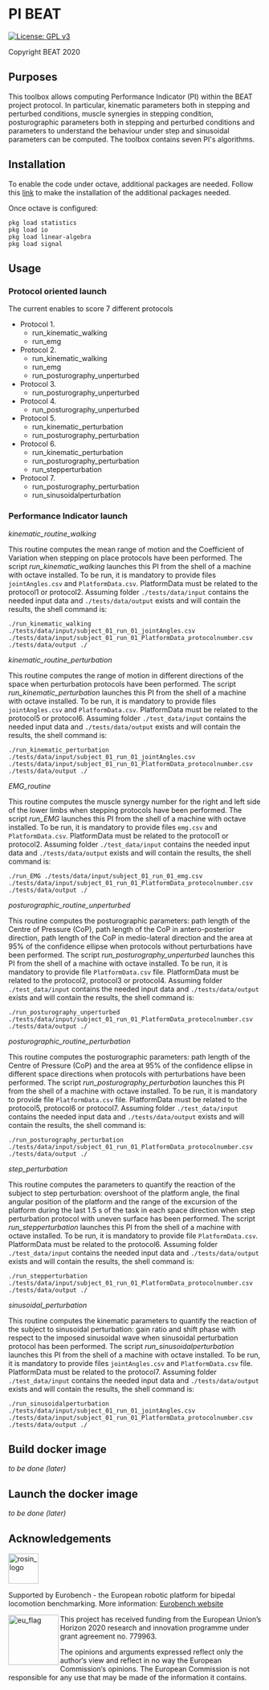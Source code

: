 # PI BEAT

[![License: GPL v3](https://img.shields.io/badge/License-GPLv3-blue.svg)](https://www.gnu.org/licenses/gpl-3.0)

Copyright BEAT 2020

## Purposes

This toolbox allows computing Performance Indicator (PI) within the BEAT project protocol.
In particular, kinematic parameters both in stepping and perturbed conditions, muscle synergies in stepping condition, posturographic parameters both in stepping and perturbed conditions and parameters to understand the behaviour under step and sinusoidal parameters can be computed.
The toolbox contains seven PI's algorithms.

## Installation

To enable the code under octave, additional packages are needed.
Follow this [link](https://octave.org/doc/v4.2.1/Installing-and-Removing-Packages.html) to make the installation of the additional packages needed.

Once octave is configured:

```console
pkg load statistics
pkg load io
pkg load linear-algebra
pkg load signal
```

## Usage

### Protocol oriented launch

The current enables to score 7 different protocols

* Protocol 1.
  * run_kinematic_walking
  * run_emg
* Protocol 2.
  * run_kinematic_walking
  * run_emg
  * run_posturography_unperturbed
* Protocol 3.
  * run_posturography_unperturbed
* Protocol 4.
  * run_posturography_unperturbed
* Protocol 5.
  * run_kinematic_perturbation
  * run_posturography_perturbation
* Protocol 6.
  * run_kinematic_perturbation
  * run_posturography_perturbation
  * run_stepperturbation
* Protocol 7.
  * run_posturography_perturbation
  * run_sinusoidalperturbation

### Performance Indicator launch

_kinematic_routine_walking_

This routine computes the mean range of motion and the Coefficient of Variation when stepping on place protocols have been performed.
The script _run_kinematic_walking_ launches this PI from the shell of a machine with octave installed.
To be run, it is mandatory to provide files `jointAngles.csv` and `PlatformData.csv`.
PlatformData must be related to the protocol1 or protocol2.
Assuming folder `./tests/data/input` contains the needed input data and `./tests/data/output` exists and will contain the results, the shell command is:

```console
./run_kinematic_walking ./tests/data/input/subject_01_run_01_jointAngles.csv ./tests/data/input/subject_01_run_01_PlatformData_protocolnumber.csv ./tests/data/output ./
```

_kinematic_routine_perturbation_

This routine computes the range of motion in different directions of the space when perturbation protocols have been performed.
The script _run_kinematic_perturbation_ launches this PI from the shell of a machine with octave installed.
To be run, it is mandatory to provide files `jointAngles.csv` and `PlatformData.csv`.
PlatformData must be related to the protocol5 or protocol6.
Assuming folder `./test_data/input` contains the needed input data and `./tests/data/output` exists and will contain the results, the shell command is:

```console
./run_kinematic_perturbation ./tests/data/input/subject_01_run_01_jointAngles.csv ./tests/data/input/subject_01_run_01_PlatformData_protocolnumber.csv ./tests/data/output ./
```

_EMG_routine_

This routine computes the muscle synergy number for the right and left side of the lower limbs when stepping protocols have been performed.
The script _run_EMG_ launches this PI from the shell of a machine with octave installed.
To be run, it is mandatory to provide files `emg.csv` and `PlatformData.csv`.
PlatformData must be related to the protocol1 or protocol2.
Assuming folder `./test_data/input` contains the needed input data and `./tests/data/output` exists and will contain the results, the shell command is:

```console
./run_EMG ./tests/data/input/subject_01_run_01_emg.csv ./tests/data/input/subject_01_run_01_PlatformData_protocolnumber.csv ./tests/data/output ./
```

_posturographic_routine_unperturbed_

This routine computes the posturographic parameters: path length of the Centre of Pressure (CoP), path length of the CoP in antero-posterior direction, path length of the CoP in medio-lateral direction and the area at 95% of the confidence ellipse when protocols without perturbations have been performed.
The script _run_posturography_unperturbed_ launches this PI from the shell of a machine with octave installed. To be run, it is mandatory to provide file `PlatformData.csv` file.
PlatformData must be related to the protocol2, protocol3 or protocol4.
Assuming folder `./test_data/input` contains the needed input data and `./tests/data/output` exists and will contain the results, the shell command is:

```console
./run_posturography_unperturbed ./tests/data/input/subject_01_run_01_PlatformData_protocolnumber.csv ./tests/data/output ./
```

_posturographic_routine_perturbation_

This routine computes the posturographic parameters: path length of the Centre of Pressure (CoP) and the area at 95% of the confidence ellipse in different space directions when protocols with perturbations have been performed.
The script _run_posturography_perturbation_ launches this PI from the shell of a machine with octave installed.
To be run, it is mandatory to provide file `PlatformData.csv` file.
PlatformData must be related to the protocol5, protocol6 or protocol7.
Assuming folder `./test_data/input` contains the needed input data and `./tests/data/output` exists and will contain the results, the shell command is:

```console
./run_posturography_perturbation ./tests/data/input/subject_01_run_01_PlatformData_protocolnumber.csv ./tests/data/output ./
```

_step_perturbation_

This routine computes the parameters to quantify the reaction of the subject to step perturbation: overshoot of the platform angle, the final angular position of the platform and the range of the excursion of the platform during the last 1.5 s of the task in each space direction when step perturbation protocol with uneven surface has been performed.
The script _run_stepperturbation_ launches this PI from the shell of a machine with octave installed.
To be run, it is mandatory to provide file `PlatformData.csv`.
PlatformData must be related to the protocol6.
Assuming folder `./test_data/input` contains the needed input data and `./tests/data/output` exists and will contain the results, the shell command is:

```console
./run_stepperturbation ./tests/data/input/subject_01_run_01_PlatformData_protocolnumber.csv ./tests/data/output ./
```

_sinusoidal_perturbation_

This routine computes the kinematic parameters to quantify the reaction of the subject to sinusoidal perturbation: gain ratio and shift phase with respect to the imposed sinusoidal wave when sinusoidal perturbation protocol has been performed.
The script _run_sinusoidalperturbation_ launches this PI from the shell of a machine with octave installed.
To be run, it is mandatory to provide files `jointAngles.csv` and `PlatformData.csv` file.
PlatformData must be related to the protocol7.
Assuming folder `./test_data/input` contains the needed input data and `./tests/data/output` exists and will contain the results, the shell command is:

```console
./run_sinusoidalperturbation ./tests/data/input/subject_01_run_01_jointAngles.csv ./tests/data/input/subject_01_run_01_PlatformData_protocolnumber.csv ./tests/data/output ./
```

## Build docker image

_to be done (later)_

## Launch the docker image

_to be done (later)_

## Acknowledgements

<a href="http://eurobench2020.eu">
  <img src="http://eurobench2020.eu/wp-content/uploads/2018/06/cropped-logoweb.png"
       alt="rosin_logo" height="60" >
</a>

Supported by Eurobench - the European robotic platform for bipedal locomotion benchmarking.
More information: [Eurobench website][eurobench_website]

<img src="http://eurobench2020.eu/wp-content/uploads/2018/02/euflag.png"
     alt="eu_flag" width="100" align="left" >

This project has received funding from the European Union’s Horizon 2020
research and innovation programme under grant agreement no. 779963.

The opinions and arguments expressed reflect only the author‘s view and
reflect in no way the European Commission‘s opinions.
The European Commission is not responsible for any use that may be made
of the information it contains.

[eurobench_logo]: http://eurobench2020.eu/wp-content/uploads/2018/06/cropped-logoweb.png
[eurobench_website]: http://eurobench2020.eu "Go to website"
